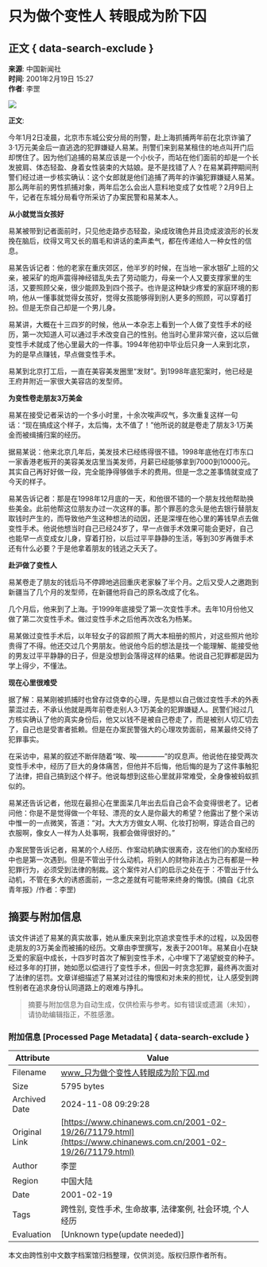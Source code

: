 # 只为做个变性人 转眼成为阶下囚

## 正文 { data-search-exclude }


**来源**: 中国新闻社  
**时间**: 2001年2月19日 15:27  
**作者**: 李罡  

![](http://club.adam.sina.com.cn/time.gif)

**正文**:

今年1月2日凌晨，北京市东城公安分局的刑警，赴上海抓捕两年前在北京诈骗了3·1万元美金后一直逃逸的犯罪嫌疑人易某。刑警们来到易某租住的地点叫开门后却愣住了。因为他们追捕的易某应该是一个小伙子，而站在他们面前的却是一个长发披肩、体态轻盈、身着女性装束的大姑娘。是不是找错了人？在易某羁押期间刑警们经过进一步核实确认：这个女郎就是他们追捕了两年的诈骗犯罪嫌疑人易某。那么两年前的男性抓捕对象，两年后怎么会出人意料地变成了女性呢？2月9日上午，记者在东城分局看守所采访了办案民警和易某本人。

**从小就觉当女孩好**

易某被带到记者面前时，只见他走路步态轻盈，染成玫瑰色并且烫成波浪形的长发挽在脑后，纹得又弯又长的眉毛和讲话的柔声柔气，都在传递给人一种女性的信息。

易某告诉记者：他的老家在重庆郊区，他半岁的时候，在当地一家水银矿上班的父亲，被采矿的炮声震得神经错乱失去了劳动能力，母亲一个人又要支撑家里的生活，又要照顾父亲，很少能顾及到四个孩子。也许是这种缺少疼爱的家庭环境的影响，他从一懂事就觉得女孩好，觉得女孩能够得到别人更多的照顾，可以穿着打扮。但是无奈自己却是一个男儿身。

易某讲，大概在十三四岁的时候，他从一本杂志上看到一个人做了变性手术的经历，第一次知道人可以通过手术改变自己的性别。他当时心里非常兴奋，这以后做变性手术就成了他心里最大的一件事。1994年他初中毕业后只身一人来到北京，为的是早点赚钱，早点做变性手术。

易某到北京打工后，一直在美容美发圈里“发财”。到1998年底犯案时，他已经是王府井附近一家很大美容店的发型师。

**为变性卷走朋友3万美金**

易某在接受记者采访的一个多小时里，十余次唉声叹气，多次重复这样一句话：“现在搞成这个样子，太后悔，太不值了！”他所说的就是卷走了朋友3·1万美金而被缉捕归案的经历。

据易某说：他来北京几年后，美发技术已经练得很不错。1998年底他在灯市东口一家香港老板开的美容美发店里当美发师，月薪已经能够拿到7000到10000元。其实自己再好好做一段，完全能挣得够做手术的费用。但是一念之差事情就变成了今天的样子。

易某告诉记者：那是在1998年12月底的一天，和他很不错的一个朋友找他帮助换些美金。此前他帮这位朋友办过一次这样的事。那个罪恶的念头是他去银行替朋友取钱时产生的，而导致他产生这种想法的动因，还是深埋在他心里的筹钱早点去做变性手术。他说他想当时自己已经24岁了，早一点做手术效果可能会更好，自己也能早一点变成女儿身，穿着打扮，以后过平平静静的生活，等到30岁再做手术还有什么必要？于是他拿着朋友的钱逃之夭夭了。

**赴沪做了变性人**

易某卷走了朋友的钱后马不停蹄地逃回重庆老家躲了半个月。之后又受人之邀跑到新疆当了几个月的发型师，在新疆他将自己的原名改成了化名。

几个月后，他来到了上海。于1999年底接受了第一次变性手术。去年10月份他又做了第二次变性手术。做过变性手术之后他再次改名为杨某。

易某做过变性手术后，以年轻女子的容颜照了两大本相册的照片，对这些照片他珍贵得了不得。他还交过几个男朋友。他说他今后的想法是找一个能理解、能接受他的男友过平平静静的日子，但是没想到会落得这样的结果。他说自己犯罪都是因为学上得少，不懂法。

**现在心里很难受**

据了解：易某刚被抓捕时也曾存过侥幸的心理，先是想以自己做过变性手术的外表蒙混过去，不承认他就是两年前卷走别人3·1万美金的犯罪嫌疑人。民警们经过几方核实确认了他的真实身份后，他又以钱不是被自己卷走了，而是被别人切汇切去了，自己也是受害者抵赖。但是在办案民警强大的心理攻势面前，易某最终交待了犯罪事实。

在采访中，易某的叙述不断伴随着“唉、唉————”的叹息声。他说他在接受两次变性手术中，经历了巨大的身体痛苦，但他并不后悔，他后悔的是为了这件事触犯了法律，把自己搞到这个样子。他说每想到这些心里就非常难受，全身像被蚂蚁抓似的。

易某还告诉记者，他现在最担心在里面呆几年出去后自己会不会变得很老了。记者问他：你是不是觉得做一个年轻、漂亮的女人是你最大的希望？他露出了整个采访中惟一的一点微笑，答道：“对。大大方方做女人啊、化妆打扮啊，穿适合自己的衣服啊，像女人一样为人处事啊，我都会做得很好的。”

办案民警告诉记者，易某的个人经历、作案动机确实很离奇，这在他们的办案经历中也是第一次遇到。但是不管出于什么动机，将别人的财物非法占为己有都是一种犯罪行为，必须受到法律的制裁。这个案件对人们的启示之处在于：不管出于什么动机，不管在多大的诱惑面前，一念之差就有可能带来终身的悔恨。(摘自《北京青年报》/作者：李罡)
<!-- tcd_original_link https://www.chinanews.com.cn/2001-02-19/26/71179.html -->
## 摘要与附加信息

<!-- tcd_abstract -->
该文件讲述了易某的真实故事，她从重庆来到北京追求变性手术的过程，以及因卷走朋友的3万美金而被捕的经历。文章由李罡撰写，发表于2001年。易某自小在缺乏爱的家庭中成长，十四岁时首次了解到变性手术，心中埋下了渴望蜕变的种子。经过多年的打拼，她如愿以偿进行了变性手术，但因一时贪念犯罪，最终再次面对了法律的惩罚。文章详细描述了易某对过往的悔恨和对未来的担忧，让人感受到跨性别者在追求身份认同道路上的艰难与挣扎。
<!-- tcd_abstract_end -->

> 摘要与附加信息为自动生成，仅供检索与参考。如有错误或遗漏（未知），请协助编辑指正，不胜感激。

### 附加信息 [Processed Page Metadata] { data-search-exclude }

| Attribute       | Value                                  |
|-----------------|----------------------------------------|
| Filename        | www_只为做个变性人转眼成为阶下囚.md                             |
| Size            | 5795 bytes                           |
| Archived Date   | 2024-11-08 09:29:28                             |
| Original Link   | [https://www.chinanews.com.cn/2001-02-19/26/71179.html](https://www.chinanews.com.cn/2001-02-19/26/71179.html)                       |
| Author          | 李罡                               |
| Region          | 中国大陆                               |
| Date            | 2001-02-19                                 |
| Tags            | 跨性别, 变性手术, 生命故事, 法律案例, 社会环境, 个人经历                                 |
| Evaluation            | [Unknown type(update needed)]                                 |
<!-- tcd_table_end -->

本文由跨性别中文数字档案馆归档整理，仅供浏览。版权归原作者所有。
